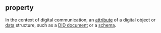 ## property

<p class="c8"><span>In the context of digital communication, an </span><span class="c2"><a class="c3" href="#h.ky5nh3yri7ak">attribute</a></span><span>&nbsp;of a digital object or </span><span class="c2"><a class="c3" href="#h.o783ayrrkc6g">data</a></span><span>&nbsp;structure, such as a </span><span class="c2"><a class="c3" href="#h.yjwocacp570p">DID document</a></span><span>&nbsp;or a </span><span class="c2"><a class="c3" href="#h.rwxa1n5inr2e">schema</a></span><span class="c0">.</span></p>

